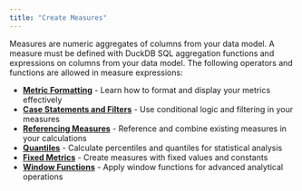 ```yaml
---
title: "Create Measures"
---
```


Measures are numeric aggregates of columns from your data model. A measure must be defined with DuckDB SQL aggregation functions and expressions on columns from your data model. The following operators and functions are allowed in measure expressions:

- **[Metric Formatting](/build/metrics-view/measures/measure-formatting)** - Learn how to format and display your metrics effectively
- **[Case Statements and Filters](/build/metrics-view/measures/case-statements)** - Use conditional logic and filtering in your measures
- **[Referencing Measures](/build/metrics-view/measures/referencing)** - Reference and combine existing measures in your calculations
- **[Quantiles](/build/metrics-view/measures/quantiles)** - Calculate percentiles and quantiles for statistical analysis
- **[Fixed Metrics](/build/metrics-view/measures/fixed-measures)** - Create measures with fixed values and constants
- **[Window Functions](/build/metrics-view/measures/windows)** - Apply window functions for advanced analytical operations
